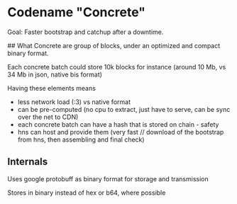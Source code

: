# Codename "Concrete"

Goal: Faster bootstrap and catchup after a downtime.


## What
Concrete are group of blocks, under an optimized and compact binary format.

Each concrete batch could store 10k blocks for instance (around 10 Mb, vs 34 Mb in json, native bis format)

Having these elements means 
- less network load (:3) vs native format
- can be pre-computed (no cpu to extract, just have to serve, can be sync over the net to CDN)
- each concrete batch can have a hash that is stored on chain - safety
- hns can host and provide them (very fast // download of the bootstrap from hns, then assembling and final check)

## Internals

Uses google protobuff as binary format for storage and transmission

Stores in binary instead of hex or b64, where possible
